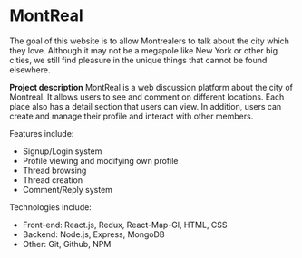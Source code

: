 # MontReal
The goal of this website is to allow Montrealers to talk about the city which they love. 
Although it may not be a megapole like New York or other big cities, we still find pleasure in the unique things that cannot be found elsewhere.

 **Project description**
  MontReal is a web discussion platform about the city of Montreal. It allows users to see and comment on different locations. Each place also has a detail section that users can view. In addition, users can create and manage their profile and interact with other members.

Features include:
  - Signup/Login system
  - Profile viewing and modifying own profile
  - Thread browsing
  - Thread creation
  - Comment/Reply system
  
Technologies include:
  - Front-end: React.js, Redux, React-Map-Gl, HTML, CSS
  - Backend: Node.js, Express, MongoDB
  - Other: Git, Github, NPM


